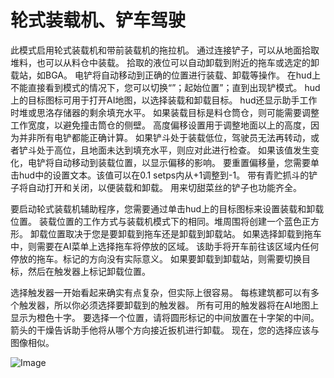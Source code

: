 # 轮式装载机、铲车驾驶


此模式启用轮式装载机和带前装载机的拖拉机。
通过连接铲子，可以从地面拾取堆料，也可以从料仓中装载。
拾取的液位可以自动卸载到附近的拖车或选定的卸载站，如BGA。
电铲将自动移动到正确的位置进行装载、卸载等操作。
在hud上不能直接看到模式的情况下，您可以切换“”；起始位置”；直到出现铲模式。
hud上的目标图标可用于打开AI地图，以选择装载和卸载目标。
hud还显示助手工作时堆或思洛存储器的剩余填充水平。
如果装载目标是料仓筒仓，则可能需要调整工作宽度，以避免撞击筒仓的侧壁。
高度偏移设置用于调整地面以上的高度，因为并非所有电铲都能正确计算。
如果铲斗处于装载低位，驾驶员无法再转动，或者铲斗处于高位，且地面未达到填充水平，则应对此进行检查。
如果该值发生变化，电铲将自动移动到装载位置，以显示偏移的影响。
要重置偏移量，您需要单击hud中的设置文本。该值可以在0.1 setps内从+1调整到-1。
带有青贮抓斗的铲子将自动打开和关闭，以便装载和卸载。
用来切甜菜丝的铲子也功能齐全。



要启动轮式装载机辅助程序，您需要通过单击hud上的目标图标来设置装载和卸载位置。
装载位置的工作方式与装载机模式下的相同。堆周围将创建一个蓝色正方形。
卸载位置取决于您是要卸载到拖车还是卸载到卸载站。
如果选择卸载到拖车中，则需要在AI菜单上选择拖车将停放的区域。
该助手将开车前往该区域内任何停放的拖车。标记的方向没有实际意义。
如果要卸载到卸载站，则需要切换目标，然后在触发器上标记卸载位置。



选择触发器一开始看起来确实有点复杂，但实际上很容易。
每栋建筑都可以有多个触发器，所以你必须选择要卸载到的触发器。
所有可用的触发器将在AI地图上显示为橙色十字。
要选择一个位置，请将圆形标记的中间放置在十字架的中间。
箭头的干燥告诉助手他将从哪个方向接近扳机进行卸载。
现在，您的选择应该与图像相似。


![Image](/home/runner/work/CourseplayHelp/CourseplayHelp/translation_data/shovelloadertrigger_0_0_830_610.png)

